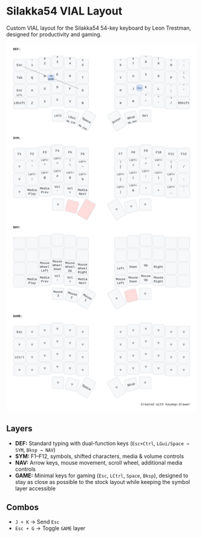 # Silakka54 VIAL Layout

Custom VIAL layout for the Silakka54 54-key keyboard by Leon Trestman, designed for productivity and gaming.

![Silakka54 Layout](layout.svg)

## Layers

- **DEF:** Standard typing with dual-function keys (`Esc+Ctrl`, `LGui/Space → SYM`, `Bksp → NAV`)
- **SYM:** F1–F12, symbols, shifted characters, media & volume controls
- **NAV:** Arrow keys, mouse movement, scroll wheel, additional media controls
- **GAME:** Minimal keys for gaming (`Esc`, `LCtrl`, `Space`, `Bksp`), designed to stay as close as possible to the stock layout while keeping the symbol layer accessible

## Combos

- `J + K` → Send `Esc`
- `Esc + G` → Toggle `GAME` layer
